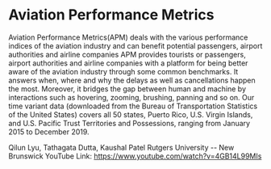# Aviation Performance Metrics
Aviation Performance Metrics(APM) deals with the various performance indices of the aviation industry and can benefit potential passengers, airport authorities and airline companies
  APM provides tourists or passengers, airport authorities and airline companies with a platform for being better aware of the aviation industry through some common benchmarks. It answers when, where and why the delays as well as cancellations happen the most. Moreover, it bridges the gap between human and machine by interactions such as hovering, zooming, brushing, panning and so on.
  Our time variant data (downloaded from the Bureau of Transportation Statistics of the United States) covers all 50 states, Puerto Rico, U.S. Virgin Islands, and U.S. Pacific Trust Territories and Possessions, ranging from January 2015 to December 2019.
 
  Qilun Lyu, Tathagata Dutta, Kaushal Patel
  Rutgers University -- New Brunswick
  YouTube Link: https://www.youtube.com/watch?v=4GB14L99MIs
